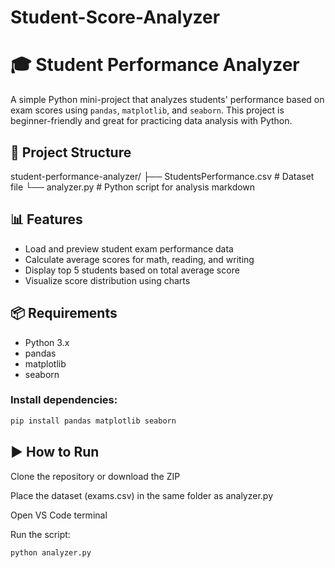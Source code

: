 # Student-Score-Analyzer
# 🎓 Student Performance Analyzer

A simple Python mini-project that analyzes students' performance based on exam scores using `pandas`, `matplotlib`, and `seaborn`. This project is beginner-friendly and great for practicing data analysis with Python.

## 📁 Project Structure
student-performance-analyzer/ 
├── StudentsPerformance.csv # Dataset file 
└── analyzer.py # Python script for analysis markdown

## 📊 Features

- Load and preview student exam performance data
- Calculate average scores for math, reading, and writing
- Display top 5 students based on total average score
- Visualize score distribution using charts

## 📦 Requirements

- Python 3.x
- pandas
- matplotlib
- seaborn

### Install dependencies:
```bash
pip install pandas matplotlib seaborn
```
## ▶️ How to Run
Clone the repository or download the ZIP

Place the dataset (exams.csv) in the same folder as analyzer.py

Open VS Code terminal

Run the script:

```bash
python analyzer.py
```
